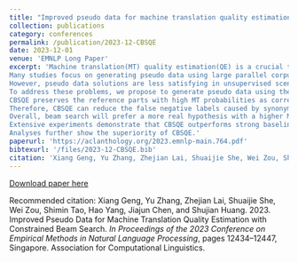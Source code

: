 ```yaml
---
title: "Improved pseudo data for machine translation quality estimation with constrained beam search"
collection: publications
category: conferences
permalink: /publication/2023-12-CBSQE
date: 2023-12-01
venue: 'EMNLP Long Paper'
excerpt: 'Machine translation(MT) quality estimation(QE) is a crucial task to estimate the quality of MT outputs when reference translations are unavailable. 
Many studies focus on generating pseudo data using large parallel corpus and achieve remarkable success in the supervised setting.
However, pseudo data solutions are less satisfying in unsupervised scenarios because the pseudo labels are inaccurate or the pseudo translations differ from the real ones. 
To address these problems, we propose to generate pseudo data using the MT model with constrained beam search~(CBSQE).
CBSQE preserves the reference parts with high MT probabilities as correct translations, while the rest parts as the wrong ones for MT generation.
Therefore, CBSQE can reduce the false negative labels caused by synonyms.
Overall, beam search will prefer a more real hypothesis with a higher MT generation likelihood.
Extensive experiments demonstrate that CBSQE outperforms strong baselines in both supervised and unsupervised settings.
Analyses further show the superiority of CBSQE.'
paperurl: 'https://aclanthology.org/2023.emnlp-main.764.pdf'
bibtexurl: '/files/2023-12-CBSQE.bib'
citation: 'Xiang Geng, Yu Zhang, Zhejian Lai, Shuaijie She, Wei Zou, Shimin Tao, Hao Yang, Jiajun Chen, and Shujian Huang. 2023. Improved Pseudo Data for Machine Translation Quality Estimation with Constrained Beam Search. <i>In Proceedings of the 2023 Conference on Empirical Methods in Natural Language Processing</i>, pages 12434–12447, Singapore. Association for Computational Linguistics.'
---
```

[Download paper here](https://aclanthology.org/2023.emnlp-main.764.pdf)

Recommended citation: Xiang Geng, Yu Zhang, Zhejian Lai, Shuaijie She, Wei Zou, Shimin Tao, Hao Yang, Jiajun Chen, and Shujian Huang. 2023. Improved Pseudo Data for Machine Translation Quality Estimation with Constrained Beam Search. <i>In Proceedings of the 2023 Conference on Empirical Methods in Natural Language Processing</i>, pages 12434–12447, Singapore. Association for Computational Linguistics.